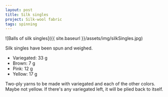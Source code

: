 ```yaml
---
layout: post
title: Silk singles
project: Silk-wool fabric
tags: spinning
---
```

![Balls of silk singles]({{ site.baseurl }}/assets/img/silkSingles.jpg)

Silk singles have been spun and weighed.

- Variegated: 33 g
- Brown: 7 g
- Pink: 12 g
- Yellow: 17 g

Two-ply yarns to be made with variegated and each of the other colors. Maybe not yellow. If there's any variegated left, it will be plied back to itself.